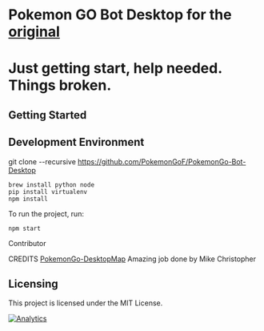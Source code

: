 # Pokemon GO Bot Desktop for the [original](https://github.com/PokemonGoF/PokemonGo-Bot)

# Just getting start, help needed. Things broken.

Getting Started
---------------


Development Environment
-----------------------
git clone --recursive https://github.com/PokemonGoF/PokemonGo-Bot-Desktop


```
brew install python node 
pip install virtualenv 
npm install 
```

To run the project, run:

    npm start


Contributor

CREDITS
[PokemonGo-DesktopMap](https://github.com/mchristopher/PokemonGo-DesktopMap) Amazing job done by  Mike Christopher

Licensing
---------

This project is licensed under the MIT License.

[![Analytics](https://ga-beacon.appspot.com/UA-81468120-1/desktop-welcome-page)](https://github.com/igrigorik/ga-beacon)
